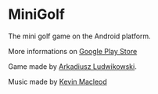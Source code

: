 # MiniGolf
The mini golf game on the Android platform.

More informations on [Google Play Store](https://play.google.com/store/apps/details?id=com.ArkadiuszLudwikowski.MiniGolf)

Game made by [Arkadiusz Ludwikowski](https://arekera.github.io/index_pl.html).

Music made by [Kevin Macleod](https://incompetech.com/)
